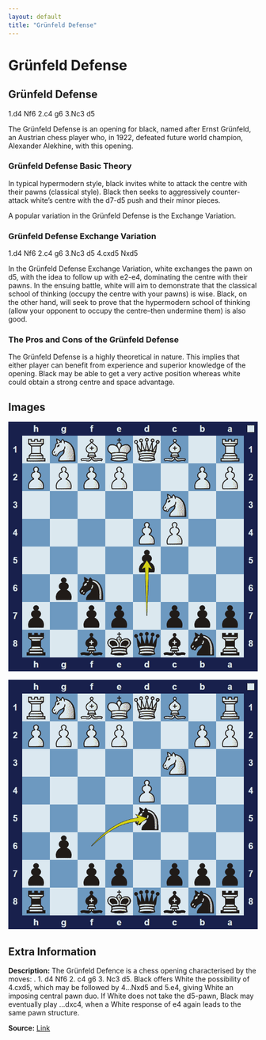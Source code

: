 ```yaml
---
layout: default
title: "Grünfeld Defense"
---
```



# Grünfeld Defense



## Grünfeld Defense

1.d4 Nf6 2.c4 g6 3.Nc3 d5

The Grünfeld Defense is an opening for black, named after Ernst Grünfeld, an Austrian chess player who, in 1922, defeated future world champion, Alexander Alekhine, with this opening.

### Grünfeld Defense Basic Theory

In typical hypermodern style, black invites white to attack the centre with their pawns (classical style). Black then seeks to aggressively counter-attack white’s centre with the d7-d5 push and their minor pieces.

A popular variation in the Grünfeld Defense is the Exchange Variation.

### Grünfeld Defense Exchange Variation

1.d4 Nf6 2.c4 g6 3.Nc3 d5 4.cxd5 Nxd5

In the Grünfeld Defense Exchange Variation, white exchanges the pawn on d5, with the idea to follow up with e2-e4, dominating the centre with their pawns. In the ensuing battle, white will aim to demonstrate that the classical school of thinking (occupy the centre with your pawns) is wise. Black, on the other hand, will seek to prove that the hypermodern school of thinking (allow your opponent to occupy the centre–then undermine them) is also good.

### The Pros and Cons of the Grünfeld Defense

The Grünfeld Defense is a highly theoretical in nature. This implies that either player can benefit from experience and superior knowledge of the opening. Black may be able to get a very active position whereas white could obtain a strong centre and space advantage.



## Images

![grunfeld-defense](../images/grunfeld-defense-1.png)

![grunfeld-defense](../images/grunfeld-defense-2.png)



## Extra Information
**Description:** The Grünfeld Defence is a chess opening characterised by the moves: . 1. d4 Nf6 2. c4 g6 3. Nc3 d5. Black offers White the possibility of 4.cxd5, which may be followed by 4...Nxd5 and 5.e4, giving White an imposing central pawn duo. If White does not take the d5-pawn, Black may eventually play ...dxc4, when a White response of e4 again leads to the same pawn structure.

**Source:** [Link](https://en.wikipedia.org/wiki/Grünfeld_Defence)
